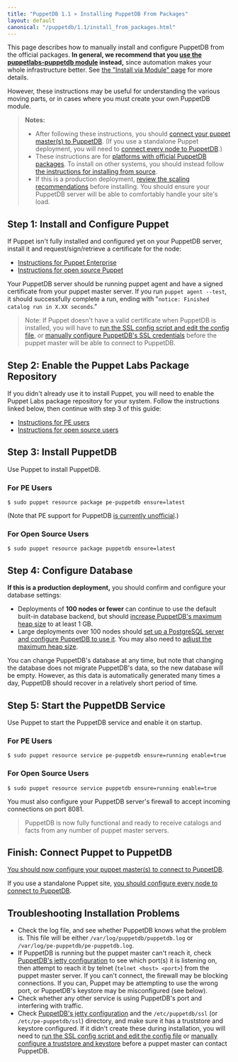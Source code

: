 ```yaml
---
title: "PuppetDB 1.1 » Installing PuppetDB From Packages"
layout: default
canonical: "/puppetdb/1.1/install_from_packages.html"
---
```


[connect_master]: ./connect_puppet_master.html
[connect_apply]: ./connect_puppet_apply.html
[keystore_instructions]: ./install_from_source.html#step-3-option-b-manually-create-a-keystore-and-truststore
[ssl_script]: ./install_from_source.html#step-3-option-a-run-the-ssl-configuration-script
[configure_postgres]: ./configure.html#using-postgresql
[configure_heap]: ./configure.html#configuring-the-java-heap-size
[configure_jetty]: ./configure.html#jetty-http-settings
[requirements]: ./index.html#standard-install-rhel-centos-debian-ubuntu-or-fedora
[module]: ./install_via_module.html

This page describes how to manually install and configure PuppetDB from the official packages. **In general, we recommend that you [use the puppetlabs-puppetdb module][module] instead,** since automation makes your whole infrastructure better. See [the "Install via Module" page][module] for more details.

However, these instructions may be useful for understanding the various moving parts, or in cases where you must create your own PuppetDB module. 

> **Notes:**
> 
> * After following these instructions, you should [connect your puppet master(s) to PuppetDB][connect_master]. (If you use a standalone Puppet deployment, you will need to [connect every node to PuppetDB][connect_apply].)
> * These instructions are for [platforms with official PuppetDB packages][requirements]. To install on other systems, you should instead follow [the instructions for installing from source](./install_from_source.html).
> * If this is a production deployment, [review the scaling recommendations](./scaling_recommendations.html) before installing. You should ensure your PuppetDB server will be able to comfortably handle your site's load. 

Step 1: Install and Configure Puppet
-----
If Puppet isn't fully installed and configured yet on your PuppetDB server, install it and request/sign/retrieve a certificate for the node:

* [Instructions for Puppet Enterprise][installpe]
* [Instructions for open source Puppet][installpuppet]

[installpuppet]: /guides/installation.html
[installpe]: /pe/2.5/install_basic.html

Your PuppetDB server should be running puppet agent and have a signed certificate from your puppet master server. If you run `puppet agent --test`, it should successfully complete a run, ending with "`notice: Finished catalog run in X.XX seconds`."


> Note: If Puppet doesn't have a valid certificate when PuppetDB is installed, you will have to [run the SSL config script and edit the config file][ssl_script], or [manually configure PuppetDB's SSL credentials][keystore_instructions] before the puppet master will be able to connect to PuppetDB.

Step 2: Enable the Puppet Labs Package Repository
-----

If you didn't already use it to install Puppet, you will need to enable the Puppet Labs package repository for your system. Follow the instructions linked below, then continue with step 3 of this guide:

- [Instructions for PE users](/guides/puppetlabs_package_repositories.html#puppet-enterprise-repositories)
- [Instructions for open source users](/guides/puppetlabs_package_repositories.html#open-source-repositories)


Step 3: Install PuppetDB
-----

Use Puppet to install PuppetDB.

### For PE Users

    $ sudo puppet resource package pe-puppetdb ensure=latest

(Note that PE support for PuppetDB [is currently unofficial](./index.html#note-about-puppet-enterprise).)

### For Open Source Users

    $ sudo puppet resource package puppetdb ensure=latest


Step 4: Configure Database
-----

**If this is a production deployment,** you should confirm and configure your database settings:

- Deployments of **100 nodes or fewer** can continue to use the default built-in database backend, but should [increase PuppetDB's maximum heap size][configure_heap] to at least 1 GB.
- Large deployments over 100 nodes should [set up a PostgreSQL server and configure PuppetDB to use it][configure_postgres]. You may also need to [adjust the maximum heap size][configure_heap]. 

You can change PuppetDB's database at any time, but note that changing the database does not migrate PuppetDB's data, so the new database will be empty. However, as this data is automatically generated many times a day, PuppetDB should recover in a relatively short period of time. 

Step 5: Start the PuppetDB Service
-----

Use Puppet to start the PuppetDB service and enable it on startup. 

### For PE Users

    $ sudo puppet resource service pe-puppetdb ensure=running enable=true

### For Open Source Users

    $ sudo puppet resource service puppetdb ensure=running enable=true

You must also configure your PuppetDB server's firewall to accept incoming connections on port 8081.

> PuppetDB is now fully functional and ready to receive catalogs and facts from any number of puppet master servers.


Finish: Connect Puppet to PuppetDB 
-----

[You should now configure your puppet master(s) to connect to PuppetDB][connect_master]. 

If you use a standalone Puppet site, [you should configure every node to connect to PuppetDB][connect_apply].

Troubleshooting Installation Problems
-----

* Check the log file, and see whether PuppetDB knows what the problem is. This file will be either `/var/log/puppetdb/puppetdb.log` or `/var/log/pe-puppetdb/pe-puppetdb.log`. 
* If PuppetDB is running but the puppet master can't reach it, check [PuppetDB's jetty configuration][configure_jetty] to see which port(s) it is listening on, then attempt to reach it by telnet (`telnet <host> <port>`) from the puppet master server. If you can't connect, the firewall may be blocking connections. If you can, Puppet may be attempting to use the wrong port, or PuppetDB's keystore may be misconfigured (see below). 
* Check whether any other service is using PuppetDB's port and interfering with traffic. 
* Check [PuppetDB's jetty configuration][configure_jetty] and the `/etc/puppetdb/ssl` (or `/etc/pe-puppetdb/ssl`) directory, and make sure it has a truststore and keystore configured. If it didn't create these during installation, you will need to [run the SSL config script and edit the config file][ssl_script] or [manually configure a truststore and keystore][keystore_instructions] before a puppet master can contact PuppetDB.

